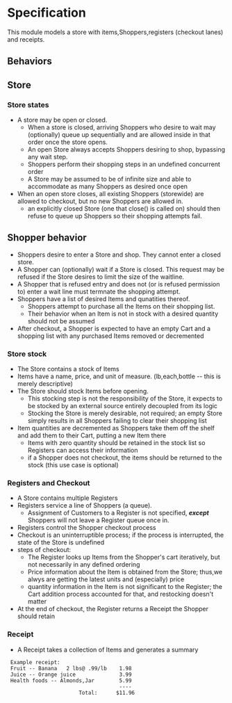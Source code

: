 # Specification
This module models a store with items,Shoppers,registers (checkout lanes) and receipts.

## Behaviors

## Store
### Store states
* A store may be open or closed.
    * When a store is closed, arriving Shoppers who desire to wait may (optionally) queue up sequentially and are allowed inside in that order once the store opens. 
    * An open Store always accepts Shoppers desiring to shop, bypassing any wait step.
    * Shoppers perform their shopping steps in an undefined concurrent order
    * A Store may be assumed to be of infinite size and able to accommodate as many Shoppers as desired once open
* When an open store closes, all existing Shoppers (storewide) are allowed to checkout, but no new Shoppers are allowed in.
    * an explicitly closed Store (one that close() is called on) should then refuse to queue up Shoppers so their shopping attempts fail.
    
## Shopper behavior
* Shoppers desire to enter a Store and shop.  They cannot enter a closed store.
* A Shopper can (optionally) wait if a Store is closed. This request may be refused if the Store desires to limit the size of the waitline.
* A Shopper that is refused entry and does not (or is refused permission to) enter a wait line must termnate the shopping attempt.
* Shoppers have a list of desired Items and qunatities thereof.
   * Shoppers attempt to purchase all the Items on their shopping list.
   * Their behavior when an Item is not in stock with a desired quantity should not be assumed 
* After checkout, a Shopper is expected to have an empty Cart and a shopping list with any purchased Items removed or decremented


### Store stock
* The Store contains a stock of Items
* Items have a name, price, and unit of measure. (lb,each,bottle -- this is merely descriptive)
* The Store should stock Items before opening.
     * This stocking step is not the responsibility of the Store, it expects to be stocked by an external source entirely decoupled from its logic
     * Stocking the Store is merely desirable, not required; an empty Store simply results in all Shoppers failing to clear their shopping list
* Item quantities are decremented as Shoppers take them off the shelf and add them to their Cart, putting a new Item there
    * Items with zero quantity should be retained in the stock list so Registers can access their information
    * if a Shopper does not checkout, the items should be returned to the stock (this use case is optional)

### Registers and Checkout
* A Store contains multiple Registers
* Registers service a line of Shoppers (a queue).
   * Assignment of Customers to a Register is not specified, ***except*** Shoppers will not leave a Register queue once in.
* Registers control the Shopper checkout process
* Checkout is an uninterruptible process; if the process is interrupted, the state of the Store is undefined
* steps of checkout:
    * The Register looks up Items from the Shopper's cart iteratively, but not necessarily in any defined ordering
    * Price information about the Item is obtained from the Store; thus,we alwys are getting the latest units and (especially) price
    * quantity information in the Item is not significant to the Register; the Cart addition process accounted for that, and restocking doesn't matter
* At the end of checkout, the Register returns a Receipt the Shopper should retain

### Receipt
* A Receipt takes a collection of Items and generates a summary

```
 Example receipt:
 Fruit -- Banana   2 lbs@ .99/lb    1.98
 Juice -- Orange juice              3.99
 Health foods -- Almonds,Jar        5.99
                                    ----
                       Total:      $11.96 
  ```
